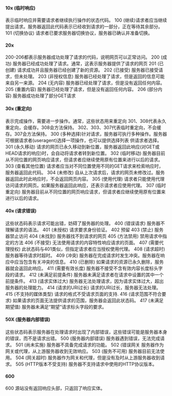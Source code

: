 #### 10x (临时响应)
表示临时响应并需要请求者继续执行操作的状态代码。
100 (继续)请求者应当继续提出请求。服务器返回此代码表示已经收到请求的一部分，正在等待其余部分。
101 (切换协议) 请求者已要求服务器切换协议，服务器已确认并准备切换。

#### 20x
200-206都表示服务器成功处理了请求的代码，说明网页可以正常访问。
200 (成功) 服务器已经成功处理了请求。通常，这表示服务器提供了请求的网页 
201 (已创建) 请求成功并且服务器已经创建了新的资源。
202 (已接受) 服务器已接受请求，但未处理。
203 (非授权信息) 服务器已经处理了请求，但是返回的信息可能来自另一来源。
204 (无内容) 服务器已经处理了请求，但是没有返回任何内容。
205 (重置内容) 服务器已经处理了请求，但是没有返回任何内容。
206 (部分内容) 服务器成功处理了部分GET请求
#### 30x (重定向)
表示完成操作，需要进一步操作。通常，这些状态用来重定向
301、308代表永久重定向，会缓存。308会方法保持。
302、303、307代表临时重定向，不会缓存。307会方法保持。
300 (多种选择)针对请求，服务器可执行多种操作。服务器可根据请求者(useragent)选择一项操作，也可以提供选择列表
供请求者选择。
301 (永久移动) 请求的网页已永久移动到新位置，服务器返回此响应(对GET或HEAD请求的响应)时，会自动将请求者转到新位置。
302 (临时移动) 服务器目前从不同位置的网页响应请求，但请求者应继续使用原有位置来进行以后的请求。
303 (查看其他位置) 请求者应当对不同位置使用不同的GET请求来检索响应时，服务器返回此代码。
304 (未修改) 自从上次请求后，请求的网页未修改过。服务器返回此时此响应时，不会返回网页内容。
305 (使用代理) 请求者只能使用代理访问请求的网页。如果服务器返回此响应，还表示请求者应使用代理。
307 (临时重定向) 服务器目前从不同位置的网页响应请求，但请求者应继续使用原有位置来进行以后的请求。
#### 40x (请求错误)
这些状态码表示请求可能出错，妨碍了服务器的处理。
400 (错误请求) 服务器不理解请求的语法。
401 (未授权) 请求要求身份验证。
402 预留
403 (禁止) 服务器禁止访问
404 (未找到) 服务器找不到请求的网页
405 (方法禁用) 禁用请求中指定的方法
406 (不接受) 无法使用请求的内容特性响应请求的页面。
407 (需要代理授权) 此状态码与401类似，但指定请求者应当授权使用代理。
408 (请求超时) 服务器等待请求时超时。
409 (冲突) 服务器在完成请求时发生冲突。服务器在响应中应当包含有关冲突的信息。
410 (已删除) 如果请求的资源已永久删除，服务器就会返回此响应。
411 (需要有效长度) 服务器不接受不含有效内容长度标头字段的请求。 
412 (未满足前提条件) 服务器未满足请求者在请求中设置的其中一个前提条件。
413 (请求实体过大) 服务器无法处理请求，因为请求实体过大，超出服务器的处理能力。
414 (请求的URI过长) 请求的URI过长，服务器无法处理。
415 (不支持的媒体类型) 请求的格式不受请求页面的支持.
416 (请求范围不符合要求) 如果请求的页面无法提供请求的范围，服务器会返回此状态码。
417 (未满足期望值) 服务器未满足“期望”请求标头字段的要求。
#### 50X (服务器内部错误)
这些状态码表示服务器在处理请求时出现了内部错误，这些错误可能是服务器本身的错误，而不是请求出错。
500 (服务器内部错误) 服务器遇到错误，无法完成请求。
501 (尚未实施) 服务器不具备完成请求的功能。
502 (错误网关 服务器作为网关或代理，从上游服务器收到无效响应。
503 (服务不可用) 服务器目前无法使用。
504 (网关超时) 服务器作为网关和代理，但是没有及时从上游服务器收到请求。
505 (HTTP版本不受支持) 服务器不支持请求中使用的HTTP协议版本。
#### 600
600 源站没有返回响应头部，只返回了响应实体。